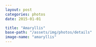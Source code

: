 ```yaml
---
layout: post
categories: photos
date: 2015-01-01

title: "Amaryllis"
base-path: "/assets/img/photos/details"
image-name: "amaryllis"
---
```

